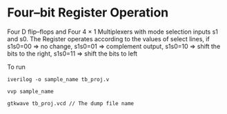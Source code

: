 # Four–bit Register Operation
Four D flip–flops and Four 4 × 1 Multiplexers with mode selection inputs s1 and s0. 
The Register operates according to the values of select lines, 
if s1s0=00 => no change, 
   s1s0=01 => complement output, 
   s1s0=10 => shift the bits to the right, 
   s1s0=11 => shift the bits to left

To run
  ```
  iverilog -o sample_name tb_proj.v
  ```
  ```
  vvp sample_name
  ```
  ```
  gtkwave tb_proj.vcd // The dump file name
  ```
